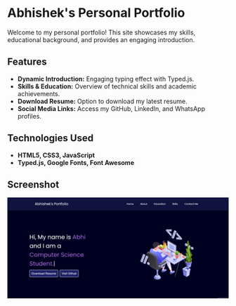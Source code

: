 # Abhishek's Personal Portfolio

Welcome to my personal portfolio! This site showcases my skills, educational background, and provides an engaging introduction.

## Features

- **Dynamic Introduction:** Engaging typing effect with Typed.js.
- **Skills & Education:** Overview of technical skills and academic achievements.
- **Download Resume:** Option to download my latest resume.
- **Social Media Links:** Access my GitHub, LinkedIn, and WhatsApp profiles.

## Technologies Used

- **HTML5, CSS3, JavaScript**
- **Typed.js, Google Fonts, Font Awesome**

## Screenshot

![Portfolio Screenshot](./screenshot/Screenshot%20(310).png)

